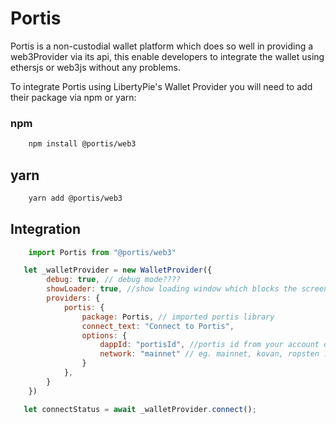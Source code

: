 # Portis

Portis is a non-custodial wallet platform which does so well in providing a web3Provider via its api, this enable developers to integrate the wallet using ethersjs or web3js without any problems.

To integrate Portis using LibertyPie's Wallet Provider you will need to add their package via npm or yarn:

### npm

```bash
    npm install @portis/web3
```

## yarn

```bash
    yarn add @portis/web3
```

## Integration

```javascript
    import Portis from "@portis/web3"

   let _walletProvider = new WalletProvider({
        debug: true, // debug mode????
        showLoader: true, //show loading window which blocks the screen until completed
        providers: {
            portis: {
                package: Portis, // imported portis library
                connect_text: "Connect to Portis",
                options: {
                    dappId: "portisId", //portis id from your account dashboard
                    network: "mainnet" // eg. mainnet, kovan, ropsten ...
                }
            },
        }
    })

   let connectStatus = await _walletProvider.connect();
```

